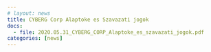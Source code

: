 ```yaml
---
# layout: news
title: CYBERG Corp Alaptoke es Szavazati jogok
docs:
  - file: 2020.05.31_CYBERG_CORP_Alaptoke_es_szavazati_jogok.pdf
categories: [news]
---
```

